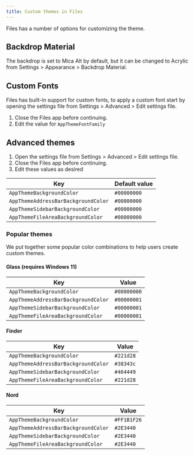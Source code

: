 ```yaml
---
title: Custom themes in Files
---
```


Files has a number of options for customizing the theme.

## Backdrop Material
The backdrop is set to Mica Alt by default, but it can be changed to Acrylic from Settings > Appearance > Backdrop Material.

## Custom Fonts
Files has built-in support for custom fonts, to apply a custom font start by opening the settings file from Settings > Advanced > Edit settings file.
1. Close the Files app before continuing.
2. Edit the value for `AppThemeFontFamily`

## Advanced themes

1. Open the settings file from Settings > Advanced > Edit settings file.
2. Close the Files app before continuing.
3. Edit these values as desired

| Key                                 | Default value       |
| ----------------------------------- | ------------------- |
| `AppThemeBackgroundColor`           | `#00000000`         |
| `AppThemeAddressBarBackgroundColor` | `#00000000`         |
| `AppThemeSidebarBackgroundColor`    | `#00000000`         |
| `AppThemeFileAreaBackgroundColor`   | `#00000000`         |

### Popular themes
We put together some popular color combinations to help users create custom themes.

#### **Glass (requires Windows 11)**

| Key                                 | Value       |
| ----------------------------------- | ----------- |
| `AppThemeBackgroundColor`           | `#00000000` |
| `AppThemeAddressBarBackgroundColor` | `#00000001` |
| `AppThemeSidebarBackgroundColor`    | `#00000001` |
| `AppThemeFileAreaBackgroundColor`   | `#00000001` |

#### **Finder**

| Key                                 | Value     |
| ----------------------------------- | --------- |
| `AppThemeBackgroundColor`           | `#221d28` |
| `AppThemeAddressBarBackgroundColor` | `#38343c` |
| `AppThemeSidebarBackgroundColor`    | `#464449` |
| `AppThemeFileAreaBackgroundColor`   | `#221d28` |

#### **Nord**

| Key                                 | Value       |
| ----------------------------------- | ----------- |
| `AppThemeBackgroundColor`           | `#FF1B1F26` |
| `AppThemeAddressBarBackgroundColor` | `#2E3440`   |
| `AppThemeSidebarBackgroundColor`    | `#2E3440`   |
| `AppThemeFileAreaBackgroundColor`   | `#2E3440`   |
